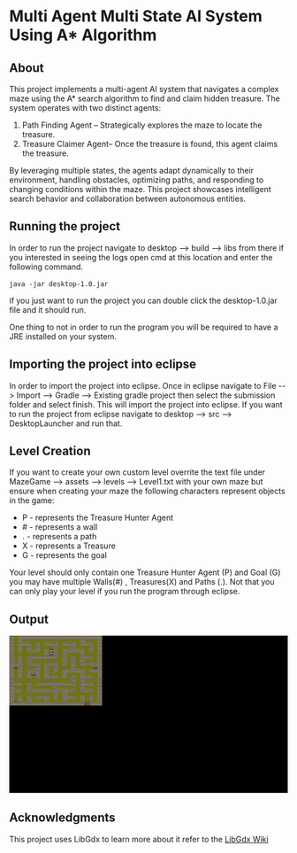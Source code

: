 # Multi Agent Multi State AI System Using A* Algorithm

## About
This project implements a multi-agent AI system that navigates a complex maze using the A* search algorithm to find and claim hidden treasure. The system operates with two distinct agents:

1. Path Finding Agent – Strategically explores the maze to locate the treasure.
2. Treasure Claimer Agent– Once the treasure is found, this agent claims the treasure.

By leveraging multiple states, the agents adapt dynamically to their environment, handling obstacles, optimizing paths, and responding to changing conditions within the maze. This project showcases intelligent search behavior and collaboration between autonomous entities.

## Running the project

In order to run the project navigate to desktop --> build --> libs from there if you interested in seeing the logs open cmd at this location and enter the following command.
```
java -jar desktop-1.0.jar 
```
if you just want to run the project you can double click the desktop-1.0.jar file and it should run.

One thing to not in order to run the program you will be required to have a JRE installed on your system.

## Importing the project into eclipse

In order to import the project into eclipse. Once in eclipse navigate to File --> Import --> Gradle --> Existing gradle project then select the submission folder and select finish. This will import the project into eclipse. If you want to run the project from eclipse navigate to desktop --> src --> DesktopLauncher and run that.

## Level Creation 

If you want to create your own custom level overrite the text file under MazeGame --> assets --> levels --> Level1.txt with your own maze but ensure when creating your maze the following characters represent objects in the game:

- P - represents the Treasure Hunter Agent
- \# - represents a wall
- . - represents a path
- X - represents a Treasure
- G - represents the goal

Your level should only contain one Treasure Hunter Agent (P) and Goal (G) you may have multiple Walls(\#) , Treasures(X) and Paths (.). Not that you can only play your level if you run the program through eclipse.

## Output

![Watch the video](demo.gif)

## Acknowledgments

This project uses LibGdx to learn more about it refer to the [LibGdx Wiki](https://libgdx.com/wiki/) 